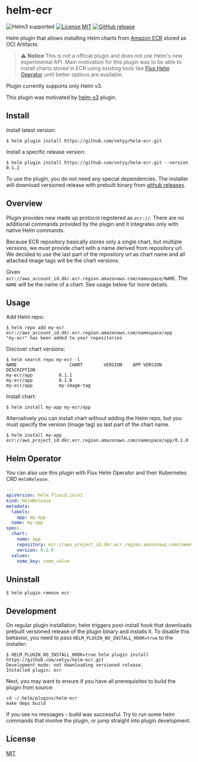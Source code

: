 # helm-ecr
![Helm3 supported](https://img.shields.io/badge/Helm%203-supported-green)
[![License MIT](https://img.shields.io/badge/license-MIT-blue.svg?style=flat)](LICENSE)
[![GitHub release](https://img.shields.io/github/release/vetyy/helm-ecr.svg)](https://github.com/vetyy/helm-ecr/releases)

Helm plugin that allows installing Helm charts from [Amazon ECR](https://aws.amazon.com/ecr/) stored as OCI Artifacts.

> :warning: **Notice**
> This is not a official plugin and does not use Helm's new experimental API.
> Main motivation for this plugin was to be able to install charts stored in ECR using existing tools
> like [Flux Helm Operator](https://github.com/fluxcd/helm-operator) until better options are available.

Plugin currently supports only Helm v3.

This plugin was motivated by [helm-s3](https://github.com/hypnoglow/helm-s3) plugin.

## Install


Install latest version:

    $ helm plugin install https://github.com/vetyy/helm-ecr.git

Install a specific release version:

    $ helm plugin install https://github.com/vetyy/helm-ecr.git --version 0.1.2

To use the plugin, you do not need any special dependencies. The installer will
download versioned release with prebuilt binary from [github releases](https://github.com/vetyy/helm-ecr/releases).

## Overview

Plugin provides new made up protocol registered as `ecr://`.
There are no additional commands provided by the plugin and it integrates only with native Helm commands.

Because ECR repository basically stores only a single chart, but multiple versions,
we must provide chart with a name derived from repository url.
We decided to use the last part of the repository url as chart name and all attached image tags will be the chart versions.

Given `ecr://aws_account_id.dkr.ecr.region.amazonaws.com/namespace/NAME`.
The `NAME` will be the name of a chart. See usage below for more details.

## Usage

Add Helm repo:

    $ helm repo add my-ecr ecr://aws_account_id.dkr.ecr.region.amazonaws.com/namespace/app
    "my-ecr" has been added to your repositories

Discover chart versions:

    $ helm search repo my-ecr -l
    NAME	                CHART        VERSION	APP VERSION	DESCRIPTION
    my-ecr/app	        0.1.1
    my-ecr/app	        0.1.0
    my-ecr/app	        my-image-tag

Install chart:

    $ helm install my-app my-ecr/app

Alternatively you can install chart without adding the Helm repo,
but you must specify the version (image tag) as last part of the chart name.

    $ helm install my-app ecr://aws_project_id.dkr.ecr.region.amazonaws.com/namespace/app/0.1.0

## Helm Operator

You can also use this plugin with Flux Helm Operator and their Kubernetes CRD `HelmRelease`.

```yaml
---
apiVersion: helm.fluxcd.io/v1
kind: HelmRelease
metadata:
  labels:
    app: my-app
  name: my-app
spec:
  chart:
    name: app
    repository: ecr://aws_project_id.dkr.ecr.region.amazonaws.com/namespace/app
    version: 0.1.0
  values:
    some_key: some_value
```

## Uninstall

    $ helm plugin remove ecr

## Development

On regular plugin installation, helm triggers post-install hook
that downloads prebuilt versioned release of the plugin binary and installs it.
To disable this behavior, you need to pass `HELM_PLUGIN_NO_INSTALL_HOOK=true` to the installer:

    $ HELM_PLUGIN_NO_INSTALL_HOOK=true helm plugin install https://github.com/vetyy/helm-ecr.git
    Development mode: not downloading versioned release.
    Installed plugin: ecr

Next, you may want to ensure if you have all prerequisites to build the plugin from source:

    cd ~/.helm/plugins/helm-ecr
    make deps build

If you see no messages - build was successful. Try to run some helm commands
that involve the plugin, or jump straight into plugin development.

## License

[MIT](LICENSE)
